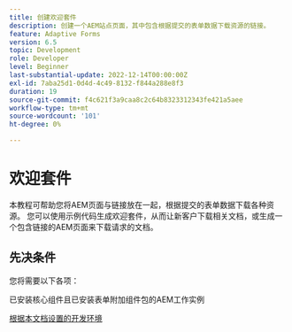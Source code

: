 ```yaml
---
title: 创建欢迎套件
description: 创建一个AEM站点页面，其中包含根据提交的表单数据下载资源的链接。
feature: Adaptive Forms
version: 6.5
topic: Development
role: Developer
level: Beginner
last-substantial-update: 2022-12-14T00:00:00Z
exl-id: 7aba25d1-0d4d-4c49-8132-f844a288e8f3
duration: 19
source-git-commit: f4c621f3a9caa8c2c64b8323312343fe421a5aee
workflow-type: tm+mt
source-wordcount: '101'
ht-degree: 0%

---
```


# 欢迎套件

本教程可帮助您将AEM页面与链接放在一起，根据提交的表单数据下载各种资源。 您可以使用示例代码生成欢迎套件，从而让新客户下载相关文档，或生成一个包含链接的AEM页面来下载请求的文档。

## 先决条件

您将需要以下各项：

已安装核心组件且已安装表单附加组件包的AEM工作实例

[根据本文档设置的开发环境](https://experienceleague.adobe.com/docs/experience-manager-learn/forms/creating-your-first-osgi-bundle/create-your-first-osgi-bundle.html)
